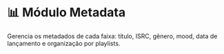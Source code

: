# 📊 Módulo Metadata

Gerencia os metadados de cada faixa: título, ISRC, gênero, mood, data de lançamento e organização por playlists.